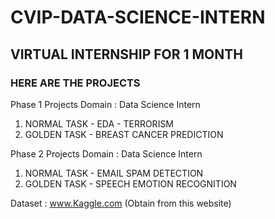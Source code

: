 # CVIP-DATA-SCIENCE-INTERN

## VIRTUAL INTERNSHIP FOR 1 MONTH

### HERE ARE THE PROJECTS
Phase 1 Projects
Domain : Data Science Intern

1. NORMAL TASK - EDA - TERRORISM
2. GOLDEN TASK - BREAST CANCER PREDICTION

Phase 2 Projects
Domain : Data Science Intern

1. NORMAL TASK - EMAIL SPAM DETECTION
2. GOLDEN TASK - SPEECH EMOTION RECOGNITION

Dataset : www.Kaggle.com (Obtain from this website)

